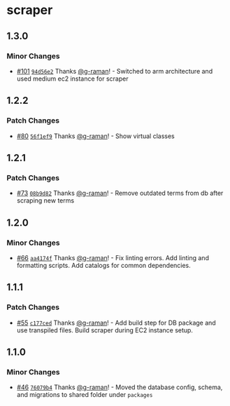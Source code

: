 # scraper

## 1.3.0

### Minor Changes

- [#101](https://github.com/g-raman/uenroll/pull/101) [`94d56e2`](https://github.com/g-raman/uenroll/commit/94d56e20d02619ba7c58526cd682ac593b9c4a83) Thanks [@g-raman](https://github.com/g-raman)! - Switched to arm architecture and used medium ec2 instance for scraper

## 1.2.2

### Patch Changes

- [#80](https://github.com/g-raman/uenroll/pull/80) [`56f1ef9`](https://github.com/g-raman/uenroll/commit/56f1ef9843a5e55484b39fddb7b81651eec76759) Thanks [@g-raman](https://github.com/g-raman)! - Show virtual classes

## 1.2.1

### Patch Changes

- [#73](https://github.com/g-raman/uenroll/pull/73) [`08b9d82`](https://github.com/g-raman/uenroll/commit/08b9d828dd817e2b6675f5c5f8e8d4e850e430e2) Thanks [@g-raman](https://github.com/g-raman)! - Remove outdated terms from db after scraping new terms

## 1.2.0

### Minor Changes

- [#66](https://github.com/g-raman/uenroll/pull/66) [`aa4174f`](https://github.com/g-raman/uenroll/commit/aa4174f6f8c7a6d03d61ef2fbba9c62be869e289) Thanks [@g-raman](https://github.com/g-raman)! - Fix linting errors. Add linting and formatting scripts. Add catalogs for common dependencies.

## 1.1.1

### Patch Changes

- [#55](https://github.com/g-raman/uenroll/pull/55) [`c177ced`](https://github.com/g-raman/uenroll/commit/c177ced05a552a024999b6883557eec83b44dd76) Thanks [@g-raman](https://github.com/g-raman)! - Add build step for DB package and use transpiled files. Build scraper during EC2 instance setup.

## 1.1.0

### Minor Changes

- [#46](https://github.com/g-raman/uenroll/pull/46) [`76079b4`](https://github.com/g-raman/uenroll/commit/76079b42eac4fb3ed07c44c4ba38abb680052daf) Thanks [@g-raman](https://github.com/g-raman)! - Moved the database config, schema, and migrations to shared folder under `packages`
